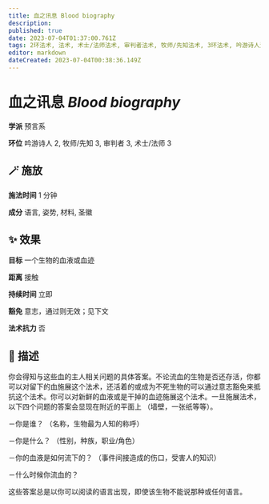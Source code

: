 ```yaml
---
title: 血之讯息 Blood biography
description: 
published: true
date: 2023-07-04T01:37:00.761Z
tags: 2环法术, 法术, 术士/法师法术, 审判者法术, 牧师/先知法术, 3环法术, 吟游诗人法术, 预言系
editor: markdown
dateCreated: 2023-07-04T00:38:36.149Z
---
```


# **血之讯息** *Blood biography*

**学派** 预言系 

**环位** 吟游诗人 2, 牧师/先知 3, 审判者 3, 术士/法师 3

## 🪄 施放

**施法时间** 1 分钟

**成分** 语言, 姿势, 材料, 圣徽

## ✨ 效果 

**目标** 一个生物的血液或血迹 

**距离** 接触  

**持续时间** 立即 

**豁免** 意志，通过则无效；见下文

**法术抗力** 否

## 📖 描述

你会得知与这些血的主人相关问题的具体答案。不论流血的生物是否还存活，你都可以对留下的血施展这个法术，还活着的或成为不死生物的可以通过意志豁免来抵抗这个法术。你可以对新鲜的血液或是干掉的血迹施展这个法术。一旦施展法术，以下四个问题的答案会显现在附近的平面上 （墙壁，一张纸等等）。

－你是谁？ （名称，生物最为人知的称呼）

－你是什么？ （性别，种族，职业/角色）

－你的血液是如何流下的？ （事件间接造成的伤口，受害人的知识）

－什么时候你流血的？

这些答案总是以你可以阅读的语言出现，即使该生物不能说那种或任何语言。
    